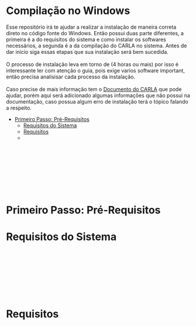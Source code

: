 # Compilação no Windows
Esse repositório irá te ajudar a realizar a instalação de maneira correta direto no código fonte do Windows. Então possui duas parte diferentes, a primeira é a do requisitos do sistema e como instalar os softwares necessários, a segunda é a da compilação do CARLA no sistema. Antes de dar inicio siga essas etapas que sua instalação será bem sucedida.<br/>
<br/>
O processo de instalação leva em torno de (4 horas ou mais) por isso é interessante ler com atenção o guia, pois exige varios software important, então precisa analisisar cada processo da instalação.<br/>
<br/>
Caso precise de mais informação tem o [Documento do CARLA](https://carla.readthedocs.io/en/0.9.15/build_windows/) que pode ajudar, porém aqui será adicionado algumas informações que não possui na documentação, caso possua algum erro de instalação terá o tópico falando a respeito.

- [Primeiro Passo: Pré-Requisitos](#primeiro-passo-pr%C3%A9-requisitos)
  - [Requisitos do Sistema]()
  - [Requisitos](#requisitos)
  - 

<br/>
<br/>
<br/>
<br/>
<br/>
<br/>
<br/>

# Primeiro Passo: Pré-Requisitos
# Requisitos do Sistema

<br/>
<br/>
<br/>
<br/>
<br/>
<br/>
<br/>

# Requisitos

